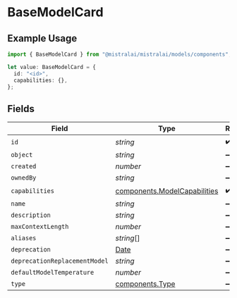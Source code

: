 # BaseModelCard

## Example Usage

```typescript
import { BaseModelCard } from "@mistralai/mistralai/models/components";

let value: BaseModelCard = {
  id: "<id>",
  capabilities: {},
};
```

## Fields

| Field                                                                                         | Type                                                                                          | Required                                                                                      | Description                                                                                   |
| --------------------------------------------------------------------------------------------- | --------------------------------------------------------------------------------------------- | --------------------------------------------------------------------------------------------- | --------------------------------------------------------------------------------------------- |
| `id`                                                                                          | *string*                                                                                      | :heavy_check_mark:                                                                            | N/A                                                                                           |
| `object`                                                                                      | *string*                                                                                      | :heavy_minus_sign:                                                                            | N/A                                                                                           |
| `created`                                                                                     | *number*                                                                                      | :heavy_minus_sign:                                                                            | N/A                                                                                           |
| `ownedBy`                                                                                     | *string*                                                                                      | :heavy_minus_sign:                                                                            | N/A                                                                                           |
| `capabilities`                                                                                | [components.ModelCapabilities](../../models/components/modelcapabilities.md)                  | :heavy_check_mark:                                                                            | N/A                                                                                           |
| `name`                                                                                        | *string*                                                                                      | :heavy_minus_sign:                                                                            | N/A                                                                                           |
| `description`                                                                                 | *string*                                                                                      | :heavy_minus_sign:                                                                            | N/A                                                                                           |
| `maxContextLength`                                                                            | *number*                                                                                      | :heavy_minus_sign:                                                                            | N/A                                                                                           |
| `aliases`                                                                                     | *string*[]                                                                                    | :heavy_minus_sign:                                                                            | N/A                                                                                           |
| `deprecation`                                                                                 | [Date](https://developer.mozilla.org/en-US/docs/Web/JavaScript/Reference/Global_Objects/Date) | :heavy_minus_sign:                                                                            | N/A                                                                                           |
| `deprecationReplacementModel`                                                                 | *string*                                                                                      | :heavy_minus_sign:                                                                            | N/A                                                                                           |
| `defaultModelTemperature`                                                                     | *number*                                                                                      | :heavy_minus_sign:                                                                            | N/A                                                                                           |
| `type`                                                                                        | [components.Type](../../models/components/type.md)                                            | :heavy_minus_sign:                                                                            | N/A                                                                                           |